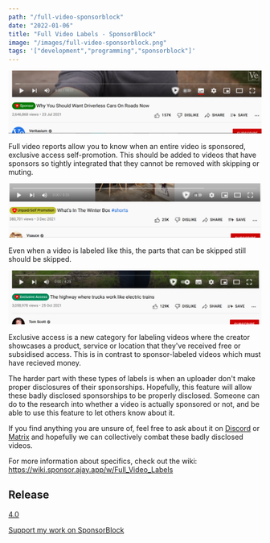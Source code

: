 ```yaml
---
path: "/full-video-sponsorblock"
date: "2022-01-06"
title: "Full Video Labels - SponsorBlock"
image: "/images/full-video-sponsorblock.png"
tags: '["development","programming","sponsorblock"]'
---
```


![Full video sponsor segment](/images/full-video-sponsorblock.png)

Full video reports allow you to know when an entire video is sponsored, exclusive access self-promotion. This should be added to videos that have sponsors so tightly integrated that they cannot be removed with skipping or muting.

![Full video selfpromo segment](/images/full-video-selfpromo.png)

Even when a video is labeled like this, the parts that can be skipped still should be skipped.

![Full video exclusive access segment](/images/full-video-exclusive-access.png)

Exclusive access is a new category for labeling videos where the creator showcases a product, service or location that they've received free or subsidised access. This is in contrast to sponsor-labeled videos which must have recieved money.

The harder part with these types of labels is when an uploader don't make proper disclosures of their sponsorships. Hopefully, this feature will allow these badly disclosed sponsorships to be properly disclosed. Someone can do to the research into whether a video is actually sponsored or not, and be able to use this feature to let others know about it. 

If you find anything you are unsure of, feel free to ask about it on [Discord](https://discord.gg/SponsorBlock) or [Matrix](https://matrix.to/#/#sponsor:ajay.app?via=ajay.app&via=matrix.org&via=mozilla.org) and hopefully we can collectively combat these badly disclosed videos.

For more information about specifics, check out the wiki: https://wiki.sponsor.ajay.app/w/Full_Video_Labels

## Release

[4.0](https://github.com/ajayyy/SponsorBlock/releases/tag/4.0)

[Support my work on SponsorBlock](https://sponsor.ajay.app/donate)